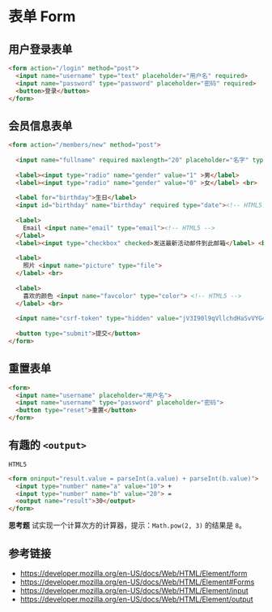 # 表单 Form

## 用户登录表单
```html
<form action="/login" method="post">
  <input name="username" type="text" placeholder="用户名" required>
  <input name="password" type="password" placeholder="密码" required>
  <button>登录</button>
</form>
```
## 会员信息表单
```html
<form action="/members/new" method="post">
  
  <input name="fullname" required maxlength="20" placeholder="名字" type="text">
  
  <label><input type="radio" name="gender" value="1" >男</label>
  <label><input type="radio" name="gender" value="0" >女</label> <br>
  
  <label for="birthday">生日</label>
  <input id="birthday" name="birthday" required type="date"><!-- HTML5，目前还不普遍使用，推荐使用现成的日期组件 --><br>
  
  <label>
    Email <input name="email" type="email"><!-- HTML5 -->
  </label>
  <label><input type="checkbox" checked>发送最新活动邮件到此邮箱</label> <br>
  
  <label>
    照片 <input name="picture" type="file">
  </label> <br>
  
  <label>
    喜欢的颜色 <input name="favcolor" type="color"> <!-- HTML5 -->
  </label> <br>
  
  <input name="csrf-token" type="hidden" value="jV3I90l9qVllchdHaSvVYG4XxJP6PMzyIIyY4WFd3D4KVSNKwwSsDF9B4ieI/4Lc4U06OktS4gfnMm8/K+ML7Q==">
  
  <button type="submit">提交</button>
</form>
```

## 重置表单
```html
<form>
  <input name="username" placeholder="用户名">
  <input name="username" type="password" placeholder="密码">
  <button type="reset">重置</button>
</form>
```

## 有趣的 `<output>`
`HTML5`
```html
<form oninput="result.value = parseInt(a.value) + parseInt(b.value)">
  <input type="number" name="a" value="10"> +
  <input type="number" name="b" value="20"> =
  <output name="result">30</output>
</form>
```
**思考题** 试实现一个计算次方的计算器，提示：`Math.pow(2, 3)` 的结果是 `8`。

## 参考链接
* https://developer.mozilla.org/en-US/docs/Web/HTML/Element/form
* https://developer.mozilla.org/en-US/docs/Web/HTML/Element#Forms
* https://developer.mozilla.org/en-US/docs/Web/HTML/Element/input
* https://developer.mozilla.org/en-US/docs/Web/HTML/Element/output

